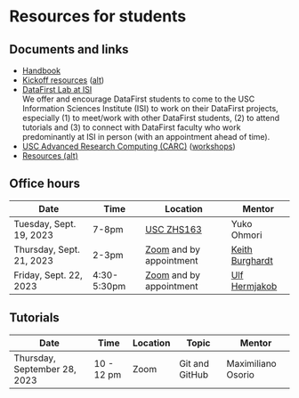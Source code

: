 # Resources for students

## Documents and links

- [Handbook](../../../website/uploads/semesters/2023-fall/handbook.pdf)
- [Kickoff resources](../../materials/2023-fall/kickoff) ([alt](https://www.isi.edu/~ulf/DataFirstFall2023/kickoff-resources.html))
- [DataFirst Lab at ISI](../../materials/2023-fall/datafirst-lab-at-isi) <br> We offer and encourage DataFirst students to come to the USC Information Sciences Institute (ISI) to work on their DataFirst projects, especially (1) to meet/work with other DataFirst students, (2) to attend tutorials and (3) to connect with DataFirst faculty who work predominantly at ISI in person (with an appointment ahead of time).
- [USC Advanced Research Computing (CARC)](https://www.carc.usc.edu) ([workshops](https://www.carc.usc.edu/education-and-resources/workshops))
- [Resources (alt)](https://www.isi.edu/~ulf/DataFirstFall2023/DataFirst-resources.html)

## Office hours

| Date                     | Time        | Location                                                           | Mentor                                           |
| ------------------------ | ----------- | ------------------------------------------------------------------ | ------------------------------------------------ |
| Tuesday, Sept. 19, 2023  | 7-8pm       | [USC ZHS163](https://sites.usc.edu/roomfinder/2022/09/07/zhs-163/) | Yuko Ohmori                                      |
| Thursday, Sept. 21, 2023 | 2-3pm       | [Zoom](https://usc.zoom.us/j/9362535427) and by appointment        | [Keith Burghardt](../../author/keith-burghardt/) |
| Friday, Sept. 22, 2023   | 4:30-5:30pm | [Zoom](https://usc.zoom.us/j/4902939658) and by appointment        | [Ulf Hermjakob](../../author/ulf-hermjakob)      |

## Tutorials

| Date                         | Time       | Location | Topic          | Mentor             |
| ---------------------------- | ---------- | -------- | -------------- | ------------------ |
| Thursday, September 28, 2023 | 10 - 12 pm | Zoom     | Git and GitHub | Maximiliano Osorio |
